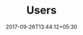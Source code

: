---
title: "Users"
date: 2017-09-26T13:44:12+05:30
draft: false
layout: users
property: "Casa Colvale"
status: "In Process"
url: /details/users/casa-colvale/

---